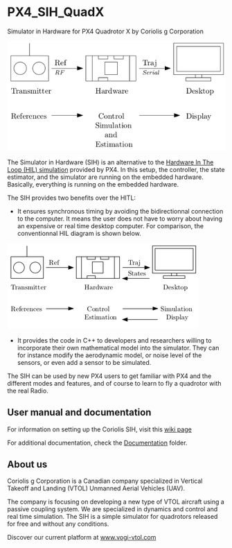 # PX4_SIH_QuadX
Simulator in Hardware for PX4 Quadrotor X by Coriolis g Corporation

![Simulator in Hardware diagram](https://github.com/romain-chiap/PX4_SIH_QuadX/blob/master/Documentation/img/SIH_diagram.png)

The Simulator in Hardware (SIH) is an alternative to the [Hardware In The Loop (HIL) simulation](https://dev.px4.io/en/simulation/hitl.html) provided by PX4. In this setup, the controller, the state estimator, and the simulator are running on the embedded hardware. Basically, everything is running on the embedded hardware.


The SIH provides two benefits over the HITL:
- It ensures synchronous timing by avoiding the bidirectionnal connection to the computer. It means the user does not have to worry about having an expensive or real time desktop computer. For comparison, the conventionnal HIL diagram is shown below.

![Conventional Hardware in the Loop](https://github.com/romain-chiap/PX4_SIH_QuadX/blob/master/Documentation/img/HIL_diagram.png)
- It provides the code in C++ to developers and researchers willing to incorporate their own mathematical model into the simulator. They can for instance modify the aerodynamic model, or noise level of the sensors, or even add a sensor to be simulated.

The SIH can be used by new PX4 users to get familiar with PX4 and the different modes and features, and of course to learn to fly a quadrotor with the real Radio.

## User manual and documentation
For information on setting up the Coriolis SIH, visit this [wiki page](https://github.com/romain-chiap/PX4_SIH_QuadX/wiki/Setting-up-the-Coriolis-SIH)

For additional documentation, check the [Documentation](https://github.com/romain-chiap/PX4_SIH_QuadX/tree/master/Documentation) folder.

## About us
Coriolis g Corporation is a Canadian company specialized in Vertical Takeoff and Landing (VTOL) Unmanned Aerial Vehicles (UAV). 

The company is focusing on developing a new type of VTOL aircraft using a passive coupling system.
We are specialized in dynamics and control and real time simulation. The SIH is a simple simulator for quadrotors released for free and without any conditions.

Discover our current platform at www.vogi-vtol.com
